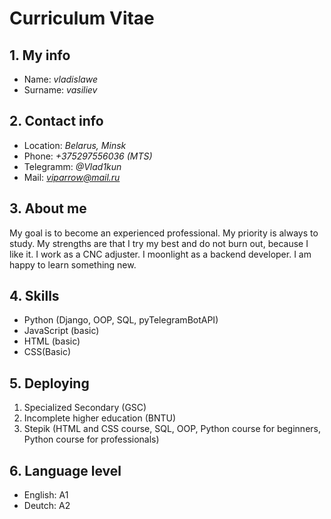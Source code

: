 # Curriculum Vitae 
## 1. My info
* Name: *vladislawe*
* Surname: *vasiliev*
## 2. Contact info
* Location: *Belarus, Minsk*
* Phone: *+375297556036 (MTS)*
* Telegramm: *@Vlad1kun*
* Mail: *viparrow@mail.ru*
## 3. About me
My goal is to become an experienced professional. My priority is always to study. My strengths are that I try my best and do not burn out, because I like it. I work as a CNC adjuster. I moonlight as a backend developer. I am happy to learn something new.
## 4. Skills
* Python (Django, OOP, SQL, pyTelegramBotAPI)
* JavaScript (basic)
* HTML (basic)
* CSS(Basic)
## 5. Deploying
1. Specialized Secondary (GSC)
2. Incomplete higher education (BNTU)
3. Stepik (HTML and CSS course, SQL, OOP, Python course for beginners, Python course for professionals)
## 6. Language level
* English: А1
* Deutch: A2
